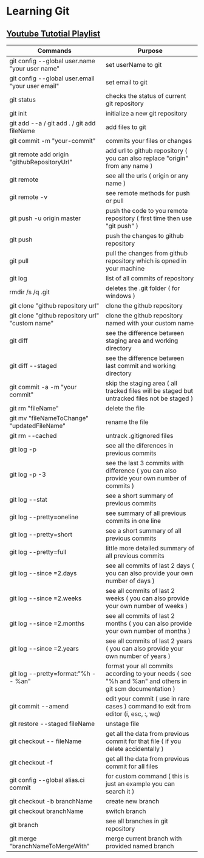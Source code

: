 # Learning Git

## [Youtube Tutotial Playlist](https://youtube.com/playlist?list=PLu0W_9lII9agwhy658ZPA0MTStKUJTWPi&si=sPqJZCR4L3C1MPIo)

| Commands   | Purpose |
|------------|---------------------------------------------|
| git config --global user.name "your user name" | set userName to git |
| git config --global user.email "your user email" | set email to git |
| git status | checks the status of current git repository |
| git init   | initialize a new git repository  |
| git add --a / git add . / git add fileName | add files to git|
| git commit -m "your-commit" | commits your files or changes |
| git remote add origin "githubRepositoryUrl" | add url to github repository ( you can also replace "origin" from any name ) |
| git remote | see all the urls ( origin or any name ) |
| git remote -v | see remote methods for push or pull |
| git push -u origin master | push the code to you remote repository ( first time then use "git push" ) |
| git push | push the changes to github repository |
| git pull | pull the changes from github repository which is opned in your machine |
| git log | list of all commits of repository |
| rmdir /s /q .git | deletes the .git folder ( for windows ) |
| git clone "github repository url" | clone the github repository |
| git clone "github repository url" "custom name" | clone the github repository named with your custom name |
| git diff | see the difference between staging area and working directory |
| git diff --staged | see the difference between last commit and working directory |
| git commit -a -m "your commit" | skip the staging area  ( all tracked files will be staged but untracked files not be staged ) |
| git rm "fileName" | delete the file |
| git mv "fileNameToChange" "updatedFileName" | rename the file |
| git rm --cached | untrack .gitignored files |
| git log -p | see all the diferences in previous commits |
| git log -p -3 | see the last 3 commits with difference ( you can also provide your own number of commits ) |
| git log --stat | see a short summary of previous commits |
| git log --pretty=oneline | see summary of all previous commits in one line |
| git log --pretty=short | see a short summary of all previous commits |
| git log --pretty=full | little more detailed summary of all previous commits |
| git log --since =2.days | see all commits of last 2 days ( you can also provide your own number of days ) |
| git log --since =2.weeks | see all commits of last 2 weeks ( you can also provide your own number of weeks ) |
| git log --since =2.months | see all commits of last 2 months ( you can also provide your own number of months ) |
| git log --since =2.years | see all commits of last 2 years ( you can also provide your own number of years ) |
| git log --pretty=format:"%h -- %an" | format your all commits according to your needs ( see "%h and %an" and others in git scm documentation ) |
| git commit --amend | edit your commit ( use in rare cases ) command to exit from editor (i, esc, :, wq) |
| git restore --staged fileName | unstage file |
| git checkout -- fileName | get all the data from previous commit for that file ( if you delete accidentally ) |
| git checkout -f | get all the data from previous commit for all files |
|git config --global alias.ci commit | for custom command ( this is just an example you can search it ) |
| git checkout -b branchName | create new branch |
| git checkout branchName | switch branch |
| git branch | see all branches in git repository |
| git merge "branchNameToMergeWith" | merge current branch with provided named branch |
